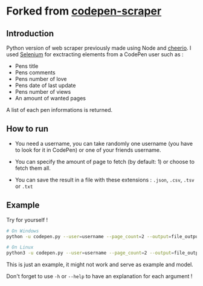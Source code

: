 # Forked from [codepen-scraper](https://github.com/eduardoboucas/codepen-scraper.git)

## Introduction

Python version of web scraper previously made using Node and [cheerio](https://cheerio.js.org/). I used [Selenium](https://www.selenium.dev/) for exctracting elements from a CodePen user such as :

- Pens title
- Pens comments
- Pens number of love
- Pens date of last update
- Pens number of views
- An amount of wanted pages

A list of each pen informations is returned.

## How to run

- You need a username, you can take randomly one username (you have to look for it in CodePen) or one of your friends username. 

- You can specify the amount of page to fetch (by default: 1) or choose to fetch them all.

- You can save the result in a file with these extensions : `.json`, `.csv`, `.tsv` or `.txt`

## Example

Try for yourself !

```bash
# On Windows
python -u codepen.py --user=username --page_count=2 --output=file_output.json
```

```bash
# On Linux
python3 -u codepen.py --user=username --page_count=2 --output=file_output.json
```

This is just an example, it might not work and serve as example and model.

Don't forget to use `-h` or `--help` to have an explanation for each argument !